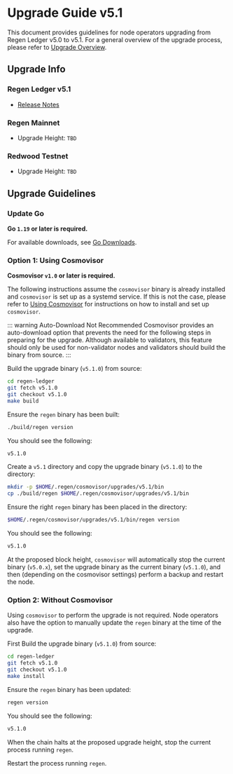 # Upgrade Guide v5.1

This document provides guidelines for node operators upgrading from Regen Ledger v5.0 to v5.1. For a general overview of the upgrade process, please refer to [Upgrade Overview](README.md).

## Upgrade Info

### Regen Ledger v5.1

- [Release Notes](https://github.com/regen-network/regen-ledger/releases/tag/v5.1.0)

### Regen Mainnet

- Upgrade Height: `TBD`

### Redwood Testnet

- Upgrade Height: `TBD`

## Upgrade Guidelines

### Update Go

**Go `1.19` or later is required.**

For available downloads, see [Go Downloads](https://go.dev/dl/).

### Option 1: Using Cosmovisor

**Cosmovisor `v1.0` or later is required.**

The following instructions assume the `cosmovisor` binary is already installed and `cosmovisor` is set up as a systemd service. If this is not the case, please refer to [Using Cosmovisor](../get-started/using-cosmovisor.md) for instructions on how to install and set up `cosmovisor`.

::: warning Auto-Download Not Recommended
Cosmovisor provides an auto-download option that prevents the need for the following steps in preparing for the upgrade. Although available to validators, this feature should only be used for non-validator nodes and validators should build the binary from source.
:::

Build the upgrade binary (`v5.1.0`) from source:

```bash
cd regen-ledger
git fetch v5.1.0
git checkout v5.1.0
make build
```

Ensure the `regen` binary has been built:

```bash
./build/regen version
```

You should see the following:

```bash
v5.1.0
```

Create a `v5.1` directory and copy the upgrade binary (`v5.1.0`) to the directory:

```bash
mkdir -p $HOME/.regen/cosmovisor/upgrades/v5.1/bin
cp ./build/regen $HOME/.regen/cosmovisor/upgrades/v5.1/bin
```
Ensure the right `regen` binary has been placed in the directory:

```bash
$HOME/.regen/cosmovisor/upgrades/v5.1/bin/regen version
```

You should see the following:

```bash
v5.1.0
```

At the proposed block height, `cosmovisor` will automatically stop the current binary (`v5.0.x`), set the upgrade binary as the current binary (`v5.1.0`), and then (depending on the cosmovisor settings) perform a backup and restart the node.

### Option 2: Without Cosmovisor

Using `cosmovisor` to perform the upgrade is not required. Node operators also have the option to manually update the `regen` binary at the time of the upgrade.

First Build the upgrade binary (`v5.1.0`) from source:

```bash
cd regen-ledger
git fetch v5.1.0
git checkout v5.1.0
make install
```

Ensure the `regen` binary has been updated:

```bash
regen version
```

You should see the following:

```bash
v5.1.0
```

When the chain halts at the proposed upgrade height, stop the current process running `regen`.

Restart the process running `regen`.
